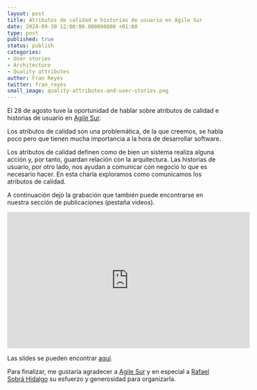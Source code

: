 ```yaml
---
layout: post
title: Atributos de calidad e historias de usuario en Agile Sur
date: 2024-09-30 12:00:00.000000000 +01:00
type: post
published: true
status: publish
categories:
- User stories
- Architecture 
- Quality attributes 
author: Fran Reyes
twitter: fran_reyes
small_image: quality-attributes-and-user-stories.png 
---
```


El 28 de agosto tuve la oportunidad de hablar sobre atributos de calidad e historias de usuario en [Agile Sur](https://www.meetup.com/es-ES/agile-sur/). 

Los atributos de calidad son una problemática, de la que creemos, se habla poco pero que tienen mucha importancia a la hora de desarrollar software.

Los atributos de calidad definen como de bien un sistema realiza alguna acción y, por tanto, guardan relación con la arquitectura. Las historias de usuario, por otro lado, nos ayudan a comunicar con negocio lo que es necesario hacer.
En esta charla exploramos como comunicamos los atributos de calidad.

A continuación dejo la grabación que también puede encontrarse en nuestra sección de publicaciones (pestaña videos).

<iframe width="560" height="315" src="https://www.youtube.com/embed/2wYZvFW1Hf0" frameborder="0" allow="accelerometer; autoplay; clipboard-write; encrypted-media; gyroscope; picture-in-picture" allowfullscreen></iframe>


Las slides se pueden encontrar [aquí](https://drive.google.com/file/d/18N8trRvSQOkZzeAco6QjDqS0_att_rxm/view?usp=drive_link).

Para finalizar, me gustaría agradecer a [Agile Sur](https://www.meetup.com/es-ES/agile-sur/) y en especial a [Rafael Sobrá Hidalgo](https://www.linkedin.com/in/rafael-sh/) su esfuerzo y generosidad para organizarla.